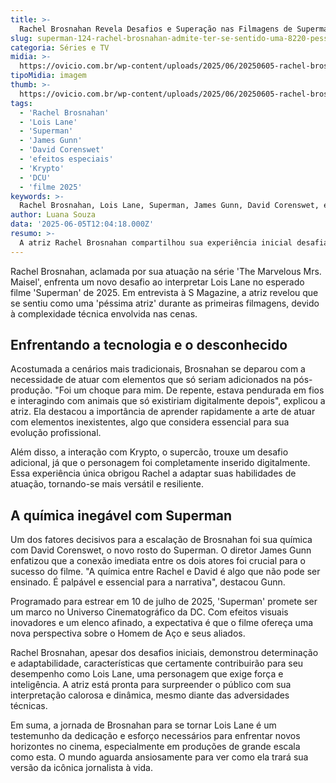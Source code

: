 ```yaml
---
title: >-
  Rachel Brosnahan Revela Desafios e Superação nas Filmagens de Superman
slug: superman-124-rachel-brosnahan-admite-ter-se-sentido-uma-8220-pessima-atriz-8221-no-inicio-das-filmagens
categoria: Séries e TV
midia: >-
  https://ovicio.com.br/wp-content/uploads/2025/06/20250605-rachel-brosnahan-e-david-corenswet-se-encarando-em-superman.webp
tipoMidia: imagem
thumb: >-
  https://ovicio.com.br/wp-content/uploads/2025/06/20250605-rachel-brosnahan-e-david-corenswet-se-encarando-em-superman.webp
tags:
  - 'Rachel Brosnahan'
  - 'Lois Lane'
  - 'Superman'
  - 'James Gunn'
  - 'David Corenswet'
  - 'efeitos especiais'
  - 'Krypto'
  - 'DCU'
  - 'filme 2025'
keywords: >-
  Rachel Brosnahan, Lois Lane, Superman, James Gunn, David Corenswet, efeitos especiais, Krypto, DCU, filme 2025
author: Luana Souza
data: '2025-06-05T12:04:18.000Z'
resumo: >-
  A atriz Rachel Brosnahan compartilhou sua experiência inicial desafiadora ao interpretar Lois Lane em Superman, destacando a complexidade dos efeitos especiais e a química essencial com David Corenswet.
---
```


Rachel Brosnahan, aclamada por sua atuação na série 'The Marvelous Mrs. Maisel', enfrenta um novo desafio ao interpretar Lois Lane no esperado filme 'Superman' de 2025. Em entrevista à S Magazine, a atriz revelou que se sentiu como uma 'péssima atriz' durante as primeiras filmagens, devido à complexidade técnica envolvida nas cenas.

## Enfrentando a tecnologia e o desconhecido

Acostumada a cenários mais tradicionais, Brosnahan se deparou com a necessidade de atuar com elementos que só seriam adicionados na pós-produção. "Foi um choque para mim. De repente, estava pendurada em fios e interagindo com animais que só existiriam digitalmente depois", explicou a atriz. Ela destacou a importância de aprender rapidamente a arte de atuar com elementos inexistentes, algo que considera essencial para sua evolução profissional.

Além disso, a interação com Krypto, o supercão, trouxe um desafio adicional, já que o personagem foi completamente inserido digitalmente. Essa experiência única obrigou Rachel a adaptar suas habilidades de atuação, tornando-se mais versátil e resiliente.

## A química inegável com Superman

Um dos fatores decisivos para a escalação de Brosnahan foi sua química com David Corenswet, o novo rosto do Superman. O diretor James Gunn enfatizou que a conexão imediata entre os dois atores foi crucial para o sucesso do filme. "A química entre Rachel e David é algo que não pode ser ensinado. É palpável e essencial para a narrativa", destacou Gunn.

Programado para estrear em 10 de julho de 2025, 'Superman' promete ser um marco no Universo Cinematográfico da DC. Com efeitos visuais inovadores e um elenco afinado, a expectativa é que o filme ofereça uma nova perspectiva sobre o Homem de Aço e seus aliados.

Rachel Brosnahan, apesar dos desafios iniciais, demonstrou determinação e adaptabilidade, características que certamente contribuirão para seu desempenho como Lois Lane, uma personagem que exige força e inteligência. A atriz está pronta para surpreender o público com sua interpretação calorosa e dinâmica, mesmo diante das adversidades técnicas.

Em suma, a jornada de Brosnahan para se tornar Lois Lane é um testemunho da dedicação e esforço necessários para enfrentar novos horizontes no cinema, especialmente em produções de grande escala como esta. O mundo aguarda ansiosamente para ver como ela trará sua versão da icônica jornalista à vida.
